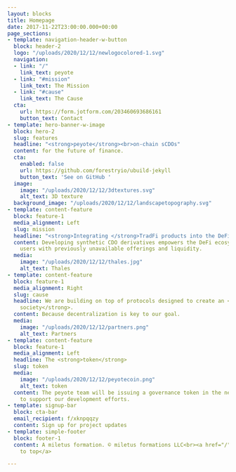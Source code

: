 ```yaml
---
layout: blocks
title: Homepage
date: 2017-11-22T23:00:00.000+00:00
page_sections:
- template: navigation-header-w-button
  block: header-2
  logo: "/uploads/2020/12/12/newlogocolored-1.svg"
  navigation:
  - link: "/"
    link_text: peyote
  - link: "#mission"
    link_text: The Mission
  - link: "#cause"
    link_text: The Cause
  cta:
    url: https://form.jotform.com/203460693686161
    button_text: Contact
- template: hero-banner-w-image
  block: hero-2
  slug: features
  headline: "<strong>peyote</strong><br>on-chain sCDOs"
  content: for the future of finance.
  cta:
    enabled: false
    url: https://github.com/forestryio/ubuild-jekyll
    button_text: 'See on GitHub '
  image:
    image: "/uploads/2020/12/12/3dtextures.svg"
    alt_text: 3D texture
  background_image: "/uploads/2020/12/12/landscapetopography.svg"
- template: content-feature
  block: feature-1
  media_alignment: Left
  slug: mission
  headline: "<strong>Integrating </strong>TradFi products into the DeFi ecosystem<br>"
  content: Developing synthetic CDO derivatives empowers the DeFi ecosystem and its
    users with previously unavailable offerings and liquidity.
  media:
    image: "/uploads/2020/12/12/thales.jpg"
    alt_text: Thales
- template: content-feature
  block: feature-1
  media_alignment: Right
  slug: cause
  headline: We are building on top of protocols designed to create an <strong>open
    society</strong>.
  content: Because decentralization is key to our goal.
  media:
    image: "/uploads/2020/12/12/partners.png"
    alt_text: Partners
- template: content-feature
  block: feature-1
  media_alignment: Left
  headline: The <strong>token</strong>
  slug: token
  media:
    image: "/uploads/2020/12/12/peyotecoin.png"
    alt_text: token
  content: The peyote team will be issuing a governance token in the near future,
    to support our development efforts.
- template: signup-bar
  block: cta-bar
  email_recipient: f/xknpqqzy
  content: Sign up for project updates
- template: simple-footer
  block: footer-1
  content: A miletus formation. © miletus formations LLC<br><a href="/" title="">Back
    to top</a>

---
```

